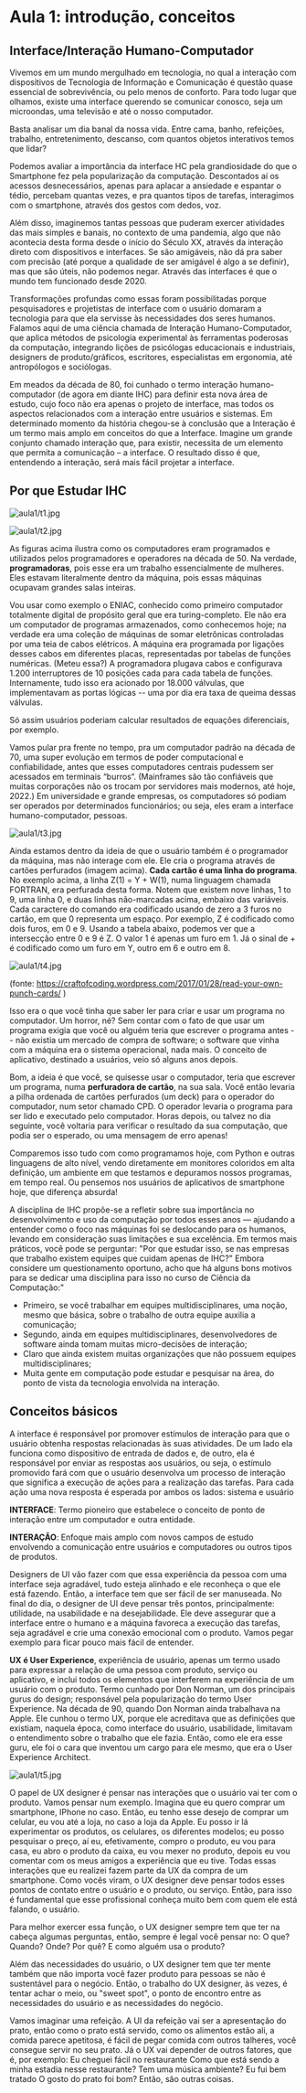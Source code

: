 # Aula 1: introdução, conceitos


## Interface/Interação Humano-Computador

Vivemos em um mundo mergulhado em tecnologia, no qual a interação com dispositivos de Tecnologia de Informação e Comunicação é questão quase essencial de sobrevivência, ou pelo menos de conforto. Para todo lugar que olhamos, existe uma interface querendo se comunicar conosco, seja um microondas, uma televisão e até o nosso computador.

Basta analisar um dia banal da nossa vida. Entre cama, banho, refeições, trabalho, entretenimento, descanso, com quantos objetos interativos temos que lidar? 

Podemos avaliar a importância da interface HC pela grandiosidade do que o Smartphone fez pela popularização da computação. Descontados aí os acessos desnecessários, apenas para aplacar a ansiedade e espantar o tédio, percebam quantas vezes, e pra quantos tipos de tarefas, interagimos com o smartphone, através dos gestos com dedos, voz. 

Além disso, imaginemos tantas pessoas que puderam exercer atividades das mais simples e banais, no contexto de uma pandemia, algo que não acontecia desta forma desde o início do Século XX, através da interação direto com dispositivos e interfaces. Se são amigáveis, não dá pra saber com precisão (até porque a qualidade de ser amigável é algo a se definir), mas que são úteis, não podemos negar. Através das interfaces é que o mundo tem funcionado desde 2020.

Transformações profundas como essas foram possibilitadas porque pesquisadores e projetistas de interface com o usuário domaram a tecnologia para que ela servisse às necessidades dos seres humanos. Falamos aqui de uma ciência chamada de Interação Humano-Computador, que aplica métodos de psicologia experimental às ferramentas poderosas da computação, integrando lições de psicólogas educacionais e industriais, designers de produto/gráficos, escritores, especialistas em ergonomia, até antropólogos e sociólogas.

Em meados da década de 80, foi cunhado o termo interação humano-computador (de agora em diante IHC) para definir esta nova área de estudo, cujo foco não era apenas o projeto de interface, mas todos os aspectos relacionados com a interação entre usuários e sistemas. Em determinado momento da história chegou-se à conclusão que a Interação é um termo mais amplo em conceitos do que a Interface. Imagine um grande conjunto chamado interação que, para existir, necessita de um elemento que permita a comunicação – a interface. O resultado disso é que, entendendo a interação, será mais fácil projetar a interface.

## Por que Estudar IHC

![aula1/t1.jpg](aula1/t1.jpg)

![aula1/t2.jpg](aula1/t2.jpg)


As figuras acima ilustra como os computadores eram programados e utilizados pelos programadores e operadores na década de 50. Na verdade, **programadoras**, pois esse era um trabalho essencialmente de mulheres. Eles estavam literalmente dentro da máquina, pois essas máquinas ocupavam grandes salas inteiras. 

Vou usar como exemplo o ENIAC, conhecido como primeiro computador totalmente digital de propósito geral que era turing-completo. Ele não era um computador de programas armazenados, como conhecemos hoje; na verdade era uma coleção de máquinas de somar eletrônicas controladas por uma teia de cabos elétricos. A máquina era programada por ligações desses cabos em diferentes placas, representadas por tabelas de funções numéricas. (Meteu essa?) A programadora plugava cabos e configurava 1.200 interruptores de 10 posições cada para cada tabela de funções. Internamente, tudo isso era acionado por 18.000 válvulas, que implementavam as portas lógicas -- uma por dia era taxa de queima dessas válvulas.

Só assim usuários poderiam calcular resultados de equações diferenciais, por exemplo. 

Vamos pular pra frente no tempo, pra um computador padrão na década de 70, uma super evolução em termos de poder computacional e confiabilidade, antes que esses computadores centrais pudessem ser acessados em terminais “burros“. (Mainframes são tão confiáveis que muitas corporações não os trocam por servidores mais modernos, até hoje, 2022.) Em universidade e grande empresas, os computadores só podiam ser operados por determinados funcionários; ou seja, eles eram a interface humano-computador, pessoas. 

![aula1/t3.jpg](aula1/t3.jpg)

 Ainda estamos dentro da ideia de que o usuário também é o programador da máquina, mas não interage com ele. Ele cria o programa através de cartões perfurados (imagem acima). **Cada cartão é uma linha do programa**. No exemplo acima, a linha Z(1) = Y + W(1), numa linguagem chamada FORTRAN, era perfurada desta forma. Notem que existem nove linhas, 1 to 9, uma linha 0, e duas linhas não-marcadas acima, embaixo das variáveis. Cada caractere do comando era codificado usando de zero a 3 furos no cartão, em que 0 representa um espaço. Por exemplo, Z é codificado como dois furos, em 0 e 9. Usando a tabela abaixo, podemos ver que a intersecção entre 0 e 9 é Z. O valor 1 é apenas um furo em 1. Já o sinal de + é codificado como um furo em Y, outro em 6 e outro em 8.

![aula1/t4.jpg](aula1/t4.jpg)

(fonte: https://craftofcoding.wordpress.com/2017/01/28/read-your-own-punch-cards/ )

Isso era o que você tinha que saber ler para criar e usar um programa no computador. Um horror, né? Sem contar com o fato de que usar um programa exigia que você ou alguém teria que escrever o programa antes -- não existia um mercado de compra de software; o software que vinha com a máquina era o sistema operacional, nada mais. O conceito de aplicativo, destinado a usuários, veio só alguns anos depois.

Bom, a ideia é que você, se quisesse usar o computador, teria que escrever um programa, numa **perfuradora de cartão**, na sua sala. Você então levaria a pilha ordenada de cartões perfurados (um deck) para o operador do computador, num setor chamado CPD. O operador levaria o programa para ser lido e executado pelo computador. Horas depois, ou talvez no dia seguinte, você voltaria para verificar o resultado da sua computação, que podia ser o esperado, ou uma mensagem de erro apenas!

Comparemos isso tudo com  como programamos hoje, com Python e outras linguagens de alto nível, vendo diretamente em monitores coloridos em alta definição, um ambiente em que testamos e depuramos nossos programas, em tempo real. Ou pensemos nos usuários de aplicativos de smartphone hoje, que diferença absurda!

A disciplina de IHC propõe-se a refletir sobre sua importância no desenvolvimento e uso da computação por todos esses anos — ajudando a entender como o foco nas máquinas foi se deslocando para os humanos, levando em consideração suas limitações e sua excelência. Em termos mais práticos, você pode se perguntar: "Por que estudar isso, se nas empresas que trabalho existem equipes que cuidam apenas de IHC?" Embora considere um questionamento oportuno, acho que há alguns bons motivos para se dedicar uma disciplina para isso no curso de Ciência da Computação:"

* Primeiro, se você trabalhar em equipes multidisciplinares, uma noção, mesmo que básica, sobre o trabalho de outra equipe auxilia a comunicação;
* Segundo, ainda em equipes multidisciplinares, desenvolvedores de software ainda tomam muitas micro-decisões de interação;
* Claro que ainda existem muitas organizações que não possuem equipes multidisciplinares;
* Muita gente em computação pode estudar e pesquisar na área, do ponto de vista da tecnologia envolvida na interação.


## Conceitos básicos

A interface é responsável por promover estímulos de interação para que o usuário obtenha respostas relacionadas às suas atividades. De um lado ela funciona como dispositivo de entrada de dados e, de outro, ela é responsável por enviar as respostas aos usuários, ou seja, o estímulo promovido fará com que o usuário desenvolva um processo de interação que significa a execução de ações para a realização das tarefas. Para cada ação uma nova resposta é esperada por ambos os lados: sistema e usuário

**INTERFACE**: Termo pioneiro que estabelece o conceito de ponto de interação entre um computador e outra entidade.

**INTERAÇÃO**: Enfoque mais amplo com novos campos de estudo envolvendo a comunicação entre usuários e computadores ou outros tipos de produtos.

Designers de UI  vão fazer com que essa experiência da pessoa com uma interface seja agradável, tudo esteja alinhado e ele reconheça o que ele está fazendo. Então, a interface tem que ser fácil de ser manuseada. No final do dia, o designer de UI deve pensar três pontos, principalmente: utilidade, na usabilidade e na desejabilidade. Ele deve assegurar que a interface entre o humano e a máquina favoreca a execução das tarefas, seja agradável e crie uma conexão emocional com o produto. Vamos pegar exemplo para ficar pouco mais fácil de entender.

**UX é User Experience**, experiência de usuário, apenas um termo usado para expressar a relação de uma pessoa com produto, serviço ou aplicativo, e inclui todos os elementos que interferem na experiência de um usuário com o produto. Termo cunhado por Don Norman, um dos principais gurus do design; responsável pela popularização do termo User Experience. Na década de 90, quando Don Norman ainda trabalhava na Apple. Ele cunhou o termo UX, porque ele acreditava que as definições que existiam, naquela época, como interface do usuário, usabilidade, limitavam o entendimento sobre o trabalho que ele fazia. Então, como ele era esse guru, ele foi o cara que inventou um cargo para ele mesmo, que era o User Experience Architect. 

![aula1/t5.jpg](aula1/t5.jpg)

O papel de UX designer é pensar nas interações que o usuário vai ter com o produto. Vamos pensar num exemplo. Imagina que eu quero comprar um smartphone, IPhone no caso. Então, eu tenho esse desejo de comprar um celular, eu vou até a loja, no caso a loja da Apple. Eu posso ir lá experimentar os produtos, os celulares, os diferentes modelos; eu posso pesquisar o preço, aí eu, efetivamente, compro o produto, eu vou para casa, eu abro o produto da caixa, eu vou mexer no produto, depois eu vou comentar com os meus amigos a experiência que eu tive. Todas essas interações que eu realizei fazem parte da UX da compra de um smartphone. Como vocês viram, o UX designer deve pensar todos esses pontos de contato entre o usuário e o produto, ou serviço. Então, para isso é fundamental que esse profissional conheça muito bem com quem ele está falando, o usuário.

Para melhor exercer essa função, o UX designer sempre tem que ter na cabeça algumas perguntas, então, sempre é legal você pensar no: O que? Quando? Onde? Por quê? E como alguém usa o produto?

Além das necessidades do usuário, o UX designer tem que ter mente também que não importa você fazer produto para pessoas se não é sustentável para o negócio. Então, o trabalho do UX designer, às vezes, é tentar achar o meio, ou "sweet spot", o ponto de encontro entre as necessidades do usuário e as necessidades do negócio.

Vamos imaginar uma refeição. A UI da refeição vai ser a apresentação do prato, então como o prato está servido, como os alimentos estão ali, a comida parece apetitosa, é fácil de pegar comida com outros talheres, você consegue servir no seu prato. Já o UX vai depender de outros fatores, que é, por exemplo: Eu cheguei fácil no restaurante Como que está sendo a minha estadia nesse restaurante? Tem uma música ambiente? Eu fui bem tratado O gosto do prato foi bom? Então, são outras coisas.




